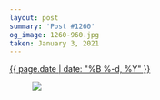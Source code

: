 ```yaml
---
layout: post
summary: 'Post #1260'
og_image: 1260-960.jpg
taken: January 3, 2021
---
```


<div class="post">
 <time>
  <a href="/1260">
   {{ page.date | date: "%B %-d, %Y" }}
  </a>
 </time>
 <a href="/1260">
  <figure data-taken="1/3/2021">
   <img sizes="(min-width: 700px) 50vw, calc(100vw - 2rem)" src="{{ site.assets_url }}/1260-480.jpg" srcset="{{ site.assets_url }}/1260-240.jpg 240w, {{ site.assets_url }}/1260-480.jpg 480w, {{ site.assets_url }}/1260-720.jpg 720w, {{ site.assets_url }}/1260-960.jpg 960w"/>
  </figure>
 </a>
</div>

